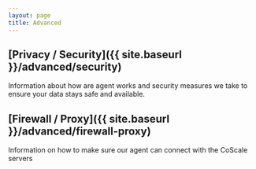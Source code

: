 ```yaml
---
layout: page
title: Advanced
---
```


## [Privacy / Security]({{ site.baseurl }}/advanced/security)
Information about how are agent works and security measures we take to ensure your data stays safe and available.

## [Firewall / Proxy]({{ site.baseurl }}/advanced/firewall-proxy)
Information on how to make sure our agent can connect with the CoScale servers
